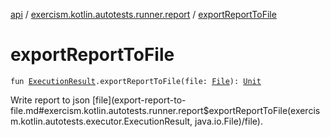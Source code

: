 [api](../index.md) / [exercism.kotlin.autotests.runner.report](index.md) / [exportReportToFile](./export-report-to-file.md)

# exportReportToFile

`fun `[`ExecutionResult`](../exercism.kotlin.autotests.executor/-execution-result/index.md)`.exportReportToFile(file: `[`File`](https://docs.oracle.com/javase/6/docs/api/java/io/File.html)`): `[`Unit`](https://kotlinlang.org/api/latest/jvm/stdlib/kotlin/-unit/index.html)

Write report to json [file](export-report-to-file.md#exercism.kotlin.autotests.runner.report$exportReportToFile(exercism.kotlin.autotests.executor.ExecutionResult, java.io.File)/file).

